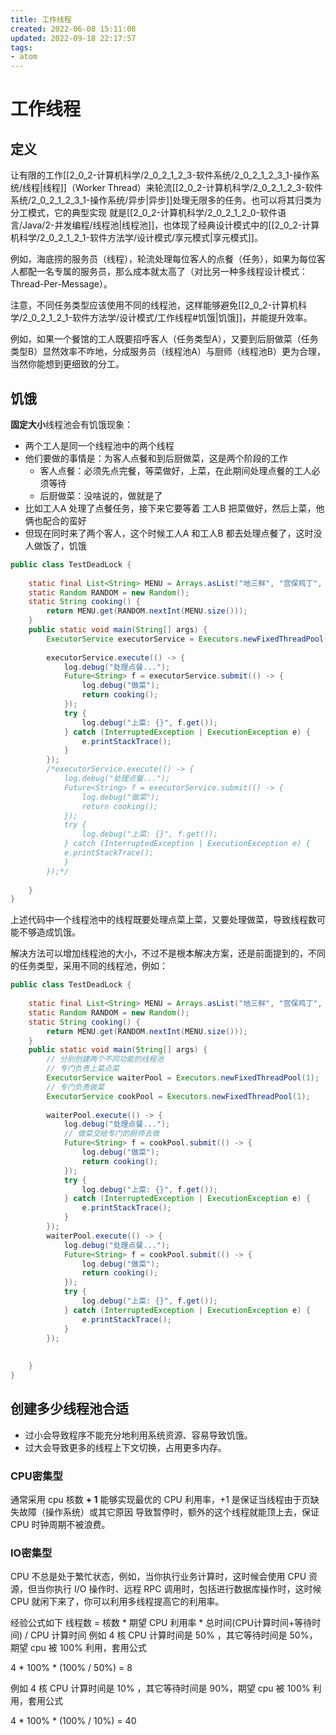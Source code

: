 ```yaml
---
title: 工作线程
created: 2022-06-08 15:11:08
updated: 2022-09-18 22:17:57
tags: 
- atom
---
```


# 工作线程

## 定义

让有限的工作[[2_0_2-计算机科学/2_0_2_1_2_3-软件系统/2_0_2_1_2_3_1-操作系统/线程|线程]]（Worker Thread）来轮流[[2_0_2-计算机科学/2_0_2_1_2_3-软件系统/2_0_2_1_2_3_1-操作系统/异步|异步]]处理无限多的任务。也可以将其归类为分工模式，它的典型实现 就是[[2_0_2-计算机科学/2_0_2_1_2_0-软件语言/Java/2-并发编程/线程池|线程池]]，也体现了经典设计模式中的[[2_0_2-计算机科学/2_0_2_1_2_1-软件方法学/设计模式/享元模式|享元模式]]。

例如，海底捞的服务员（线程），轮流处理每位客人的点餐（任务），如果为每位客人都配一名专属的服务员，那么成本就太高了（对比另一种多线程设计模式：Thread-Per-Message）。

注意，不同任务类型应该使用不同的线程池，这样能够避免[[2_0_2-计算机科学/2_0_2_1_2_1-软件方法学/设计模式/工作线程#饥饿|饥饿]]，并能提升效率。

例如，如果一个餐馆的工人既要招呼客人（任务类型A），又要到后厨做菜（任务类型B）显然效率不咋地，分成服务员（线程池A）与厨师（线程池B）更为合理，当然你能想到更细致的分工。

## 饥饿

**固定大小**线程池会有饥饿现象：
- 两个工人是同一个线程池中的两个线程
- 他们要做的事情是：为客人点餐和到后厨做菜，这是两个阶段的工作
	- 客人点餐：必须先点完餐，等菜做好，上菜，在此期间处理点餐的工人必须等待
	- 后厨做菜：没啥说的，做就是了
- 比如工人A 处理了点餐任务，接下来它要等着 工人B 把菜做好，然后上菜，他俩也配合的蛮好
- 但现在同时来了两个客人，这个时候工人A 和工人B 都去处理点餐了，这时没人做饭了，饥饿

```java
public class TestDeadLock {
 
    static final List<String> MENU = Arrays.asList("地三鲜", "宫保鸡丁", "辣子鸡丁", "烤鸡翅");
    static Random RANDOM = new Random();
    static String cooking() {
        return MENU.get(RANDOM.nextInt(MENU.size()));
    }
    public static void main(String[] args) {
        ExecutorService executorService = Executors.newFixedThreadPool(2);
 
        executorService.execute(() -> {
            log.debug("处理点餐...");
            Future<String> f = executorService.submit(() -> {
                log.debug("做菜");
                return cooking();
            });
            try {
                log.debug("上菜: {}", f.get());
            } catch (InterruptedException | ExecutionException e) {
                e.printStackTrace();
            }
        });
        /*executorService.execute(() -> {
            log.debug("处理点餐...");
            Future<String> f = executorService.submit(() -> {
                log.debug("做菜");
                return cooking();
            });
            try {
                log.debug("上菜: {}", f.get());
            } catch (InterruptedException | ExecutionException e) {
            e.printStackTrace();
            }
        });*/
 
    }
}
```

上述代码中一个线程池中的线程既要处理点菜上菜，又要处理做菜，导致线程数可能不够造成饥饿。

解决方法可以增加线程池的大小，不过不是根本解决方案，还是前面提到的，不同的任务类型，采用不同的线程池，例如：

```java
public class TestDeadLock {
 
    static final List<String> MENU = Arrays.asList("地三鲜", "宫保鸡丁", "辣子鸡丁", "烤鸡翅");
    static Random RANDOM = new Random();
    static String cooking() {
        return MENU.get(RANDOM.nextInt(MENU.size()));
    }
    public static void main(String[] args) {
	    // 分别创建两个不同功能的线程池
	    // 专门负责上菜点菜
        ExecutorService waiterPool = Executors.newFixedThreadPool(1);
        // 专门负责做菜
        ExecutorService cookPool = Executors.newFixedThreadPool(1);
 
        waiterPool.execute(() -> {
            log.debug("处理点餐...");
            // 做菜交给专门的厨师去做
            Future<String> f = cookPool.submit(() -> {
                log.debug("做菜");
                return cooking();
            });
            try {
                log.debug("上菜: {}", f.get());
            } catch (InterruptedException | ExecutionException e) {
                e.printStackTrace();
            }
        });
        waiterPool.execute(() -> {
            log.debug("处理点餐...");
            Future<String> f = cookPool.submit(() -> {
                log.debug("做菜");
                return cooking();
            });
            try {
	            log.debug("上菜: {}", f.get());
            } catch (InterruptedException | ExecutionException e) {
                e.printStackTrace();
            }
        });
 
 
    }
}
```

## 创建多少线程池合适

- 过小会导致程序不能充分地利用系统资源、容易导致饥饿。
- 过大会导致更多的线程上下文切换，占用更多内存。

### CPU密集型

通常采用 cpu 核数 **+ 1** 能够实现最优的 CPU 利用率，+1 是保证当线程由于页缺失故障（操作系统）或其它原因 导致暂停时，额外的这个线程就能顶上去，保证 CPU 时钟周期不被浪费。

### IO密集型

CPU 不总是处于繁忙状态，例如，当你执行业务计算时，这时候会使用 CPU 资源，但当你执行 I/O 操作时、远程 RPC 调用时，包括进行数据库操作时，这时候 CPU 就闲下来了，你可以利用多线程提高它的利用率。

经验公式如下
线程数 = 核数 * 期望 CPU 利用率 * 总时间(CPU计算时间+等待时间) / CPU 计算时间
例如 4 核 CPU 计算时间是 50% ，其它等待时间是 50%，期望 cpu 被 100% 利用，套用公式

4 * 100% * (100% / 50%) = 8

例如 4 核 CPU 计算时间是 10% ，其它等待时间是 90%，期望 cpu 被 100% 利用，套用公式

4 * 100% * (100% / 10%) = 40
